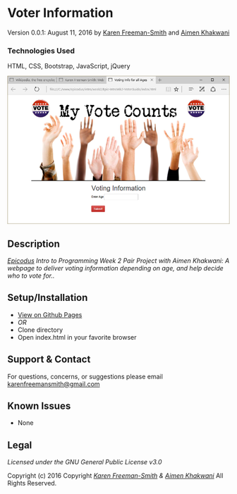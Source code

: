 # Voter Information
Version 0.0.1: August 11, 2016
by [Karen Freeman-Smith](https://karenfreemansmith.github.io) and [Aimen Khakwani](http://aimenkhakwani.github.io)

### Technologies Used
HTML, CSS, Bootstrap, JavaScript, jQuery

![screenshot of project running](screenshot.png)

## Description
*[Epicodus](http://epicodus.com) Intro to Programming Week 2 Pair Project with Aimen Khakwani: A webpage to deliver voting information depending on age, and help decide who to vote for..*

## Setup/Installation
* [View on Github Pages](https://karenfreemansmith.github.io/Epic-IntroWk2-VoterGuide)
* _OR_
* Clone directory
* Open index.html in your favorite browser

## Support & Contact
For questions, concerns, or suggestions please email karenfreemansmith@gmail.com

## Known Issues
* None

## Legal
*Licensed under the GNU General Public License v3.0*

Copyright (c) 2016 Copyright _[Karen Freeman-Smith](https://karenfreemansmith.github.io) & [Aimen Khakwani](http://aimenkhakwani.github.io)_ All Rights Reserved.
